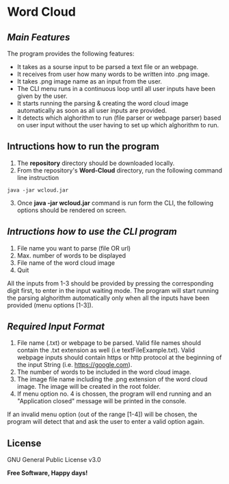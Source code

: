 # Word Cloud

## _Main Features_
The program provides the following features:
* It takes as a sourse input to be parsed a text file or an webpage.
* It receives from user how many words to be written into .png image.
* It takes .png image name as an input from the user.
* The CLI menu runs in a continuous loop until all user inputs have been given by the user.
* It starts running the parsing & creating the word cloud image automatically as soon as all user inputs are provided.
* It detects which alghorithm to run (file parser or webpage parser) based on user input without the user having to set up which alghorithm to run.

## Intructions how to run the program
1. The __repository__ directory should be downloaded locally. 
1. From the repository's __Word-Cloud__ directory, run the following command line instruction 
```
java -jar wcloud.jar
```
3. Once __java -jar wcloud.jar__ command is run form the CLI, the following options should be rendered on screen.

## _Intructions how to use the CLI program_
1. File name you want to parse (file OR url)
1. Max. number of words to be displayed
1. File name of the word cloud image
1. Quit

All the inputs from 1-3 should be provided by pressing the corresponding digit first, to enter in the input waiting mode. 
The program will start running the parsing alghorithm automatically only when all the inputs have been provided (menu options [1-3]).

## _Required Input Format_

1. File name (.txt) or webpage to be parsed. 
   Valid file names should contain the .txt extension as well (i.e textFileExample.txt).
   Valid webpage inputs should contain https or http protocol at the beginning of the input String (i.e. https://google.com).
1. The number of words to be included in the word cloud image. 
1. The image file name including the .png extension of the word cloud image. The image will be created in the root folder.
1. If menu option no. 4 is chossen, the program will end running and an "Application closed" message will be printed in the console.

If an invalid menu option (out of the range [1-4]) will be chosen, the program will detect that and ask the user to enter a valid option again.

## License
GNU General Public License v3.0 

**Free Software, Happy days!**
